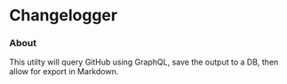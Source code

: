 # Changelogger

### About

This utilty will query GitHub using GraphQL, save the output to a DB, then allow for export in Markdown.